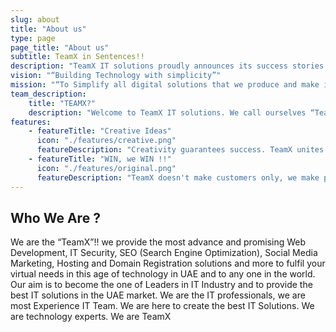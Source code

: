 ```yaml
---
slug: about
title: "About us"
type: page
page_title: "About us"
subtitle: TeamX in Sentences!!
description: "TeamX IT solutions proudly announces its success stories in the field of IT in the UAE, With our consistency and hard work in this domain, we have developed a good reputation. Our work speaks louder on our behalf. Thanks for choosing TEAMX."
vision: "“Building Technology with simplicity”"
mission: "“To Simplify all digital solutions that we produce and make it easy to all”"
team_description:
    title: "TEAMX?"
    description: "Welcome to TeamX IT solutions. We call ourselves “TeamX”.We believe in building people and businesses, we select high caliber teams from all over the globe to make sure your requirements be competent in your industry and to be sustained, we are the team will support your ideas and make it real. Our team’s hard work, consistency, and relations with our clients have led us to this much level. Yet we are ready for exciting challenges coming our way towards success, Our values are simply more than just words, welcome to TEAMX again!!"
features:
    - featureTitle: "Creative Ideas"
      icon: "./features/creative.png"
      featureDescription: "Creativity guarantees success. TeamX unites you with professionals of IT solutions in UAE. They step into your boots and collide your business with creativity to take you to the heights of success in UAE"
    - featureTitle: "WIN, we WIN !!"
      icon: "./features/original.png"
      featureDescription: "TeamX doesn't make customers only, we make partners and lifelong partnerships. Our WIN is associated with your WIN. We work as a team and devise ideas and strategies that take your business to the next level, are you ready?"
---
```

## Who We Are ?
We are the “TeamX”!! we provide  the most advance  and promising Web Development, IT Security, SEO (Search Engine Optimization), Social Media Marketing, Hosting and Domain Registration solutions and more to  fulfil your virtual needs in this age of technology in UAE and to any one in the world. Our aim is to become the one of Leaders in IT Industry and to provide the best IT solutions in the UAE market. We are the IT professionals, we are most Experience IT Team. We are here to create the best IT Solutions. We are technology experts. We are TeamX